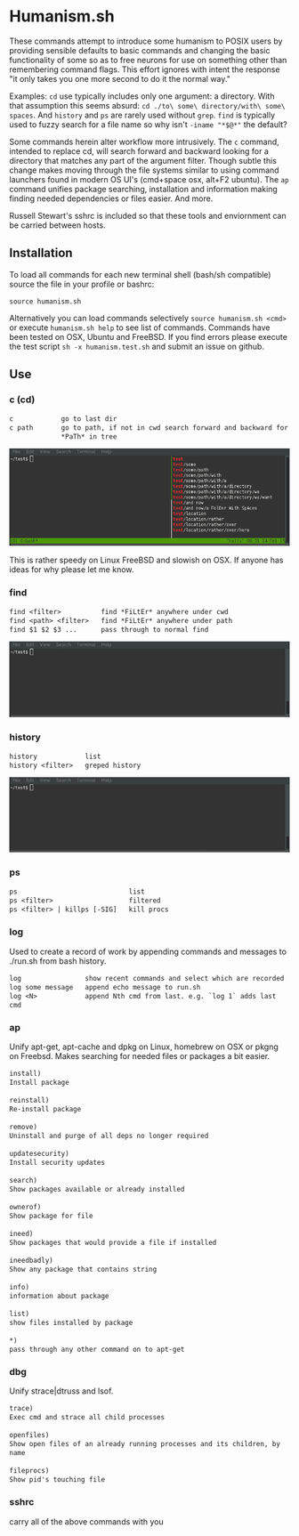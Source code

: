 # Humanism.sh

These commands attempt to introduce some humanism to POSIX users by providing
sensible defaults to basic commands and changing the basic functionality of some
so as to free neurons for use on something other than remembering command flags.
This effort ignores with intent the response "it only takes you one more second
to do it the normal way."

Examples: ``cd`` use typically includes only one argument: a directory. With
that assumption this seems absurd:
``cd ./to\ some\ directory/with\ some\ spaces``. And ``history`` and ``ps`` are
rarely used without ``grep``. ``find`` is typically used to fuzzy search for a
file name so why isn't ``-iname "*$@*"`` the default?

Some commands herein alter workflow more intrusively. The ``c`` command,
intended to replace cd, will search forward and backward looking for a directory
that matches any part of the argument filter. Though subtle this change makes
moving through the file systems similar to using command launchers found in
modern OS UI's (cmd+space osx, alt+F2 ubuntu). The ``ap`` command unifies
package searching, installation and information making finding needed
dependencies or files easier. And more.

Russell Stewart's sshrc is included so that these tools and enviornment can be
carried between hosts.

## Installation

To load all commands for each new terminal shell (bash/sh compatible) source the
file in your profile or bashrc:

    source humanism.sh

Alternatively you can load commands selectively ``source humanism.sh <cmd>``
or execute ``humanism.sh help`` to see list of commands. Commands have been
tested on OSX, Ubuntu and FreeBSD. If you find errors please execute the test
script ``sh -x humanism.test.sh`` and submit an issue on github.

## Use

### c (cd)

    c            go to last dir
    c path       go to path, if not in cwd search forward and backward for
                 *PaTh* in tree

![example c use](/examples/c.gif)

This is rather speedy on Linux FreeBSD and slowish on OSX. If anyone has ideas
for why please let me know.

### find

    find <filter>          find *FiLtEr* anywhere under cwd
    find <path> <filter>   find *FiLtEr* anywhere under path
    find $1 $2 $3 ...      pass through to normal find

![example find use](/examples/find.gif)


### history

    history            list
    history <filter>   greped history

![example history use](/examples/history.gif)

### ps

    ps                            list
    ps <filter>                   filtered
    ps <filter> | killps [-SIG]   kill procs

### log

Used to create a record of work by appending commands and messages to ./run.sh
from bash history.

    log          	   show recent commands and select which are recorded
    log some message   append echo message to run.sh
    log <N>      	   append Nth cmd from last. e.g. `log 1` adds last cmd


### ap

Unify apt-get, apt-cache and dpkg on Linux, homebrew on OSX or pkgng on Freebsd.
Makes searching for needed files or packages a bit easier.

    install)
    Install package

    reinstall)
    Re-install package

    remove)
    Uninstall and purge of all deps no longer required

    updatesecurity)
    Install security updates

    search)
    Show packages available or already installed

    ownerof)
    Show package for file

    ineed)
    Show packages that would provide a file if installed

    ineedbadly)
    Show any package that contains string

    info)
    information about package

    list)
    show files installed by package

    *)
    pass through any other command on to apt-get

### dbg

Unify strace|dtruss and lsof.

    trace)
    Exec cmd and strace all child processes

    openfiles)
    Show open files of an already running processes and its children, by name

    fileprocs)
    Show pid's touching file

### sshrc

carry all of the above commands with you
